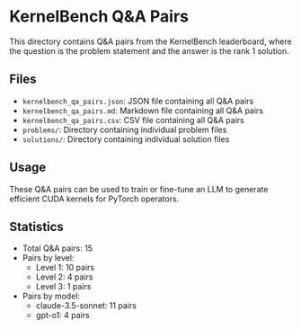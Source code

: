 # KernelBench Q&A Pairs

This directory contains Q&A pairs from the KernelBench leaderboard, where the question is the problem statement and the answer is the rank 1 solution.

## Files

- `kernelbench_qa_pairs.json`: JSON file containing all Q&A pairs
- `kernelbench_qa_pairs.md`: Markdown file containing all Q&A pairs
- `kernelbench_qa_pairs.csv`: CSV file containing all Q&A pairs
- `problems/`: Directory containing individual problem files
- `solutions/`: Directory containing individual solution files

## Usage

These Q&A pairs can be used to train or fine-tune an LLM to generate efficient CUDA kernels for PyTorch operators.

## Statistics

- Total Q&A pairs: 15
- Pairs by level:
  - Level 1: 10 pairs
  - Level 2: 4 pairs
  - Level 3: 1 pairs
- Pairs by model:
  - claude-3.5-sonnet: 11 pairs
  - gpt-o1: 4 pairs
